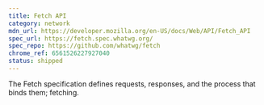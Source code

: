 ```yaml
---
title: Fetch API
category: network
mdn_url: https://developer.mozilla.org/en-US/docs/Web/API/Fetch_API
spec_url: https://fetch.spec.whatwg.org/
spec_repo: https://github.com/whatwg/fetch
chrome_ref: 6561526227927040
status: shipped
---
```


The Fetch specification defines requests, responses, and the process that binds them; fetching.
